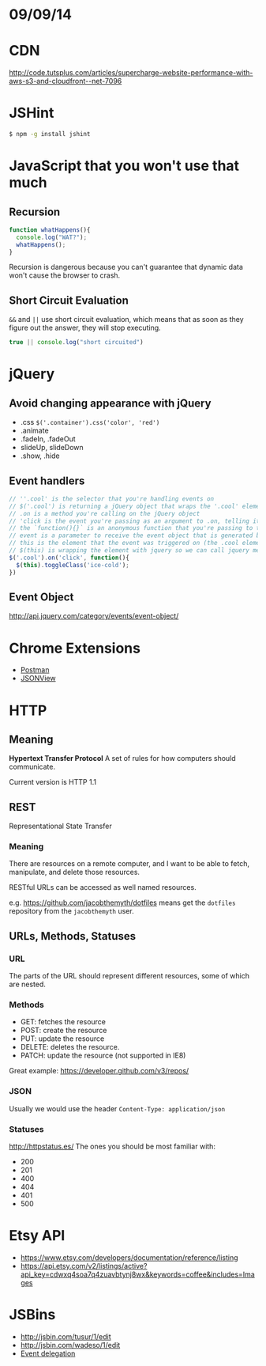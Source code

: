 # 09/09/14

# CDN
http://code.tutsplus.com/articles/supercharge-website-performance-with-aws-s3-and-cloudfront--net-7096

# JSHint
```sh
$ npm -g install jshint
```

# JavaScript that you won't use that much
## Recursion
```js
function whatHappens(){
  console.log("WAT?");
  whatHappens();
}
```

Recursion is dangerous because you can't guarantee that dynamic data won't cause the browser to crash.

## Short Circuit Evaluation
`&&` and `||` use short circuit evaluation, which means that as soon as they figure out the answer, they will stop executing.

```js
true || console.log("short circuited")
```

# jQuery
## Avoid changing appearance with jQuery
- .css `$('.container').css('color', 'red')`
- .animate
- .fadeIn, .fadeOut
- slideUp, slideDown
- .show, .hide

## Event handlers

```js
// ''.cool' is the selector that you're handling events on
// $('.cool') is returning a jQuery object that wraps the '.cool' element(s).
// .on is a method you're calling on the jQuery object
// 'click is the event you're passing as an argument to .on, telling it which event to listen for
// the `function(){}` is an anonymous function that you're passing to the .on method. The function will be called when the event is triggered.
// event is a parameter to receive the event object that is generated by the event. One property of note is event.target.
// this is the element that the event was triggered on (the .cool element in this case).
// $(this) is wrapping the element with jquery so we can call jquery methods on it.
$('.cool').on('click', function(){
  $(this).toggleClass('ice-cold');
})
```

## Event Object
http://api.jquery.com/category/events/event-object/

# Chrome Extensions
- [Postman](https://chrome.google.com/webstore/detail/postman-rest-client/fdmmgilgnpjigdojojpjoooidkmcomcm/related?hl=en)
- [JSONView](https://chrome.google.com/webstore/detail/jsonview/chklaanhfefbnpoihckbnefhakgolnmc)

# HTTP
## Meaning
**Hypertext Transfer Protocol**
A set of rules for how computers should communicate.

Current version is HTTP 1.1

## REST
Representational State Transfer

### Meaning
There are resources on a remote computer, and I want to be able to fetch, manipulate, and delete those resources.

RESTful URLs can be accessed as well named resources.

e.g. https://github.com/jacobthemyth/dotfiles means get the `dotfiles` repository from the `jacobthemyth` user.

## URLs, Methods, Statuses
### URL
The parts of the URL should represent different resources, some of which are nested.

### Methods
- GET: fetches the resource
- POST: create the resource
- PUT: update the resource
- DELETE: deletes the resource.
- PATCH: update the resource (not supported in IE8)

Great example: https://developer.github.com/v3/repos/

### JSON
Usually we would use the header `Content-Type: application/json`

### Statuses
http://httpstatus.es/
The ones you should be most familiar with:
- 200
- 201
- 400
- 404
- 401
- 500

# Etsy API
- https://www.etsy.com/developers/documentation/reference/listing
- https://api.etsy.com/v2/listings/active?api_key=cdwxq4soa7q4zuavbtynj8wx&keywords=coffee&includes=Images

# JSBins
- http://jsbin.com/tusur/1/edit
- http://jsbin.com/wadeso/1/edit
- [Event delegation](http://jsbin.com/gufusi/2/edit)
